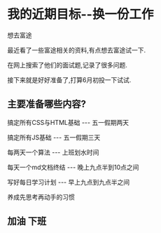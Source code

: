 # 我的近期目标--换一份工作

想去富途

最近看了一些富途相关的资料,有点想去富途试一下.

在网上搜索了他们的面试题,记录了很多问题.

接下来就是好好准备了,打算6月初投一下试试.

## 主要准备哪些内容?

搞定所有CSS与HTML基础 --- 五一假期两天

搞定所有JS基础  --- 五一假期三天

每两天一个算法 --- 上班划水时间

每天一个md文档终结 --- 晚上九点半到10点之间

写好每日学习计划 --- 早上九点到九点半之间

养成先思考再动手的习惯

## 加油 下班

